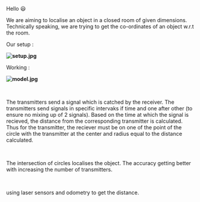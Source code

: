 Hello :smiley:

We are aiming to localise an object in a closed room of given dimensions. Technically speaking, we are trying to get the co-ordinates of an object w.r.t the room. 


Our setup :

**![setup.jpg](https://lh3.googleusercontent.com/f_es4LcptbaIX3OgNvNJrrwy0wemO15gNM1_mpcWDHfqBRMe8X1n5wB3tXBpI_SCFGwwfc0TrP613-uP6S8be2wJoR_-1IUJVu-cndkXkfck9tyG5CjXmT0I6IicszM1rhb6G6JM)**



Working : 

**![model.jpg](https://lh5.googleusercontent.com/r76gHACgSBFo-jQUVcIS1vHyGGp7yDBUdSsMMtg2TIF63tDcKmuDxQx3Rf0dKmqJnqykBKPznAMxb-JufeljTV7NnfnPTXtsScM0xzUV8nsJgZNuqTpNqMDd_UG5EUzKfNHS-wbb)**

</br>

The transmitters send a signal which is catched by the receiver. The transmitters send signals in specific intervaks if time and one after other (to ensure no mixing up of 2 signals). 
Based on the time at which the signal is recieved, the distance from the corresponding transmitter is calculated. 
Thus for the transmitter, the reciever must be on one of the point of the circle with the transmitter at the center and radius equal to the distance calculated. 

</br>

The intersection of circles localises the object. The accuracy getting better with increasing the number of transmitters. 

</br>

using laser sensors and odometry to get the distance. 




